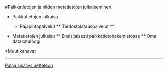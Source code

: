 #Paikkatietojen ja niiden metatietojen julkaiseminen

* Paikkatietojen julkaisu 
  - Rajapintapalvelut 
** Tiedostolatauspalvelut **


* Metatietojen julkaisu
** Ensisijaisesti paikkatietohakemistossa
** Oma datakataloogi

*Muut kanavat


-----
[Palaa sisällysluetteloon](Sisällysluettelo.md)
